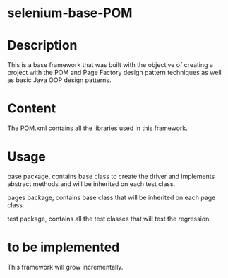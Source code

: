 # selenium-base-POM
# Description

This is a base framework that was built with the objective of creating a project with the POM and Page Factory design pattern techniques as well as basic Java OOP design patterns.

# Content

The POM.xml contains all the libraries used in this framework.

# Usage

base package, contains base class to create the driver and implements abstract methods and will be inherited on each test class.

pages package, contains base class that will be inherited on each page class.

test package, contains all the test classes that will test the regression.

# to be implemented

This framework will grow incrementally.




